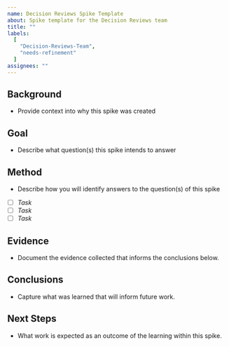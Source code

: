 ```yaml
---
name: Decision Reviews Spike Template
about: Spike template for the Decision Reviews team
title: ""
labels:
  [
    "Decision-Reviews-Team",
    "needs-refinement"
  ]
assignees: ""
---
```


## Background
- Provide context into why this spike was created 

## Goal
- Describe what question(s) this spike intends to answer

## Method
- Describe how you will identify answers to the question(s) of this spike
- [ ] _Task_
- [ ] _Task_
- [ ] _Task_

## Evidence
- Document the evidence collected that informs the conclusions below. 

## Conclusions
- Capture what was learned that will inform future work.

## Next Steps
- What work is expected as an outcome of the learning within this spike.
